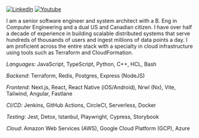 <a href="https://www.linkedin.com/in/ankurbargotra/"><img src="https://img.shields.io/badge/LinkedIn-0077B5?style=for-the-badge&logo=linkedin&logoColor=white" alt="LinkedIn" /></a>
<a href="https://www.youtube.com/@OptimisticFuturology"><img src="https://img.shields.io/youtube/channel/subscribers/UCa5uMMs0cVg9opJt_Kw3HLA?style=social" alt="Youtube" /></a>

I am a senior software engineer and system architect with a B. Eng in Computer Engineering and a dual US and Canadian citizen. I have over half a decade of experience in building scalable distributed systems that serve hundreds of thousands of users and ingest millions of data points a day. I am proficient across the entire stack with a specialty in cloud infrastructure using tools such as Terraform and CloudFormation.

_Languages_: JavaScript, TypeScript, Python, C++, HCL, Bash

_Backend_: Terraform, Redis, Postgres, Express (NodeJS)

_Frontend_: Next.js, React, React Native (iOS/Android), Nrwl (Nx), Vite, Tailwind, Angular, Fastlane

_CI/CD_: Jenkins, GitHub Actions, CircleCI, Serverless, Docker

_Testing_: Jest, Detox, Istanbul, Playwright, Cypress, Storybook

_Cloud_: Amazon Web Services (AWS), Google Cloud Platform (GCP), Azure
